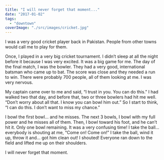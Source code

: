 ```yaml
---
title: "I will never forget that moment..."
date: "2017-01-02"
tags: 
  - "downtown"
coverImage: "./src/images/cricket.jpg"
---
```


I was a very good cricket player back in Pakistan. People from other towns would call me to play for them.

Once, I played in a very big cricket tournament. I didn’t sleep at all the night before it because I was very excited. It was a big game for me. The day of the final match, I was the bowler. They had a very good, international batsman who came up to bat. The score was close and they needed a run to win. There were probably 700 people, all of them looking at me. I was very nervous.

My captain came over to me and said, “I trust in you. You can do this.” I had walked two that day, and before that, two or three bowlers had hit me well. “Don’t worry about all that. I know you can bowl him out.” So I start to think, “I can do this. I don’t want to miss my chance.”

I bowl the first bowl... and he misses. The next 3 bowls, I bowl with my full power and he misses all of them. Then, I bowl toward his foot, and he can’t hit it. Only one bowl remaining. It was a very confusing time! I take the ball… everybody is shouting at me, “Come on! Come on!” I take the ball, wind it up, throw it and… got him clean out! I shouted! Everyone ran down to the field and lifted me up on their shoulders.

I will never forget that moment.
